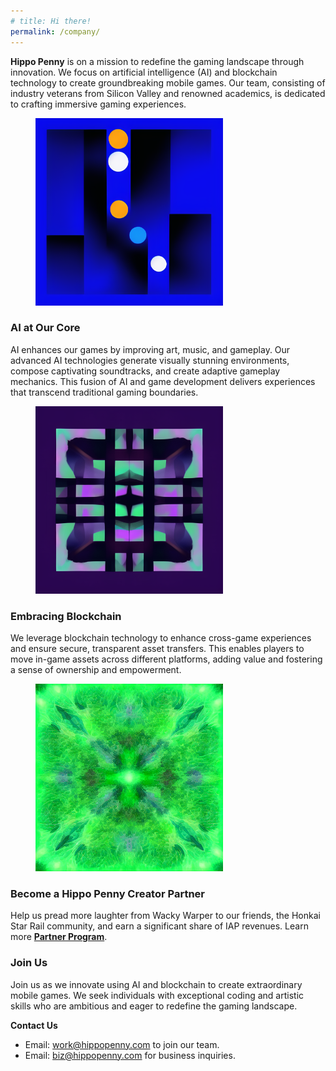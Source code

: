 ```yaml
---
# title: Hi there!
permalink: /company/
---
```



**Hippo Penny** is on a mission to redefine the gaming landscape through innovation. We focus on artificial intelligence (AI) and blockchain technology to create groundbreaking mobile games. Our team, consisting of industry veterans from Silicon Valley and renowned academics, is dedicated to crafting immersive gaming experiences.

<figure style="width: 300px" class="align-right">
  <img src="/assets/images/company/3.png" alt="Hippo Penny Team">
</figure> 

### AI at Our Core
AI enhances our games by improving art, music, and gameplay. Our advanced AI technologies generate visually stunning environments, compose captivating soundtracks, and create adaptive gameplay mechanics. This fusion of AI and game development delivers experiences that transcend traditional gaming boundaries.

<figure style="width: 300px" class="align-left">
  <img src="/assets/images/company/1.png" alt="AI in Gaming">
</figure> 

### Embracing Blockchain
We leverage blockchain technology to enhance cross-game experiences and ensure secure, transparent asset transfers. This enables players to move in-game assets across different platforms, adding value and fostering a sense of ownership and empowerment.

<figure style="width: 300px" class="align-right">
  <img src="/assets/images/company/2.png" alt="Blockchain in Gaming">
</figure> 

### Become a Hippo Penny Creator Partner
Help us pread more laughter from Wacky Warper to our friends, the Honkai Star Rail community, and earn a significant share of IAP revenues. Learn more [**Partner Program**](/creator/).

### Join Us
Join us as we innovate using AI and blockchain to create extraordinary mobile games. We seek individuals with exceptional coding and artistic skills who are ambitious and eager to redefine the gaming landscape.

**Contact Us**
- Email: [work@hippopenny.com](mailto:work@hippopenny.com) to join our team.
- Email: [biz@hippopenny.com](mailto:biz@hippopenny.com) for business inquiries.